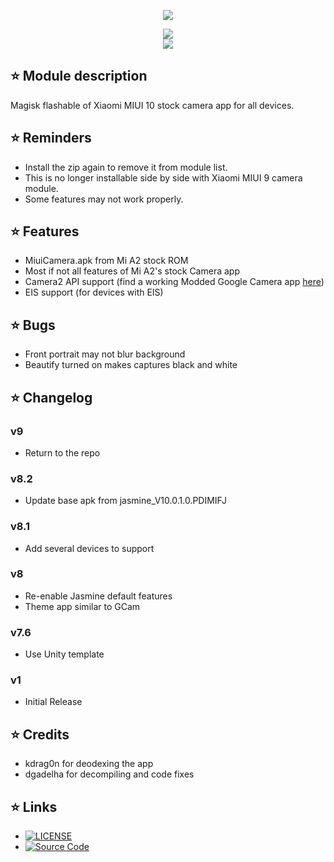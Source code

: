<p align="center"><img src="https://www.lowyat.net/wp-content/uploads/2018/07/xiaomi-mi-a2-lite-hands-on-5.jpg">
</p>

<p align="center"><a href="https://forum.xda-developers.com/apps/magisk/module-xiaomi-mi-a1-stock-camera-t3810432"><img src="https://img.shields.io/badge/XDA-Thread-orange.svg"></a><br /><a href="https://t.me/PIX3LIFY"><img src="https://img.shields.io/badge/Telegram-Channel-blue.svg"></a></p>

## ⭐ Module description
Magisk flashable of Xiaomi MIUI 10 stock camera app for all devices.

## ⭐ Reminders
* Install the zip again to remove it from module list.
* This is no longer installable side by side with Xiaomi MIUI 9 camera module.
* Some features may not work properly.

## ⭐ Features
* MiuiCamera.apk from Mi A2 stock ROM
* Most if not all features of Mi A2's stock Camera app
* Camera2 API support (find a working Modded Google Camera app [here](https://www.celsoazevedo.com/files/android/google-camera/))
* EIS support (for devices with EIS)

## ⭐ Bugs
* Front portrait may not blur background
* Beautify turned on makes captures black and white

## ⭐ Changelog
### v9
* Return to the repo

### v8.2
* Update base apk from jasmine_V10.0.1.0.PDIMIFJ

### v8.1
* Add several devices to support

### v8
* Re-enable Jasmine default features
* Theme app similar to GCam

### v7.6
* Use Unity template

### v1
* Initial Release

## ⭐ Credits
* kdrag0n for deodexing the app
* dgadelha for decompiling and code fixes

## ⭐ Links
* [![LICENSE](https://img.shields.io/github/license/Magisk-Modules-Repo/MiA2Camera.svg)](https://github.com/Magisk-Modules-Repo/MiA2Camera/blob/master/LICENSE)
* [![Source Code](https://img.shields.io/badge/Github-Source-black.svg)](https://github.com/Magisk-Modules-Repo/MiA2Camera)
